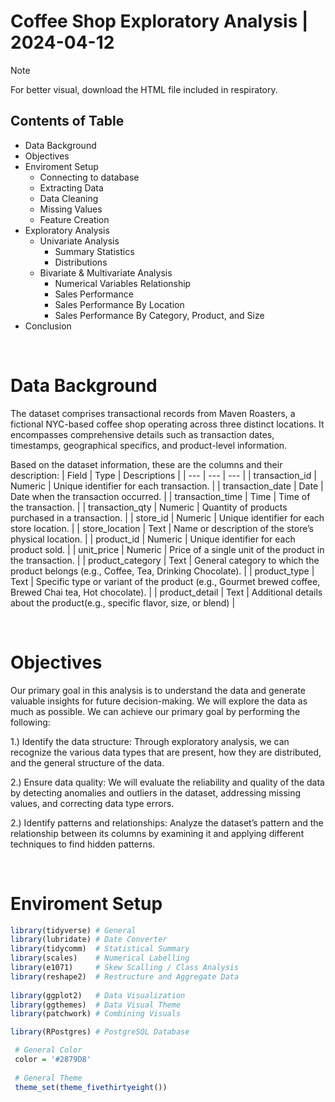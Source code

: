 # Coffee Shop Exploratory Analysis |  2024-04-12

> [!NOTE]
> For better visual, download the HTML file included in respiratory.

## Contents of Table
- Data Background
- Objectives
- Enviroment Setup
  - Connecting to database
  - Extracting Data
  - Data Cleaning
  - Missing Values
  - Feature Creation
- Exploratory Analysis
  - Univariate Analysis
     - Summary Statistics
     - Distributions
  - Bivariate & Multivariate Analysis
     - Numerical Variables Relationship
     - Sales Performance
     - Sales Performance By Location
     - Sales Performance By Category, Product, and Size
- Conclusion

$~$

# Data Background
The dataset comprises transactional records from Maven Roasters, a fictional NYC-based coffee shop operating across three distinct locations. It encompasses comprehensive details such as transaction dates, timestamps, geographical specifics, and product-level information.

Based on the dataset information, these are the columns and their description:
| Field | Type | Descriptions |
| --- | --- | --- |
| transaction_id | Numeric | Unique identifier for each transaction. |
| transaction_date | Date | Date when the transaction occurred. |
| transaction_time | Time	| Time of the transaction. |
| transaction_qty	| Numeric	| Quantity of products purchased in a transaction. |
| store_id	| Numeric | Unique identifier for each store location. |
| store_location	| Text	| Name or description of the store’s physical location. |
| product_id	| Numeric	| Unique identifier for each product sold. |
| unit_price	| Numeric	| Price of a single unit of the product in the transaction. |
| product_category	| Text	| General category to which the product belongs (e.g., Coffee, Tea, Drinking Chocolate). |
| product_type	| Text	| Specific type or variant of the product (e.g., Gourmet brewed coffee, Brewed Chai tea, Hot chocolate). |
| product_detail	| Text	| Additional details about the product(e.g., specific flavor, size, or blend) |

$~$

# Objectives
Our primary goal in this analysis is to understand the data and generate valuable insights for future decision-making. We will explore the data as much as possible. We can achieve our primary goal by performing the following:

1.) Identify the data structure: Through exploratory analysis, we can recognize the various data types that are present, how they are distributed, and the general structure of the data.

2.) Ensure data quality: We will evaluate the reliability and quality of the data by detecting anomalies and outliers in the dataset, addressing missing values, and correcting data type errors.

2.) Identify patterns and relationships: Analyze the dataset’s pattern and the relationship between its columns by examining it and applying different techniques to find hidden patterns.

$~$

# Enviroment Setup
```r
library(tidyverse) # General
library(lubridate) # Date Converter
library(tidycomm)  # Statistical Summary
library(scales)    # Numerical Labelling
library(e1071)     # Skew Scalling / Class Analysis
library(reshape2)  # Restructure and Aggregate Data
 
library(ggplot2)   # Data Visualization
library(ggthemes)  # Data Visual Theme
library(patchwork) # Combining Visuals

library(RPostgres) # PostgreSQL Database

 # General Color
 color = '#2879D8'
  
 # General Theme
 theme_set(theme_fivethirtyeight())
```



